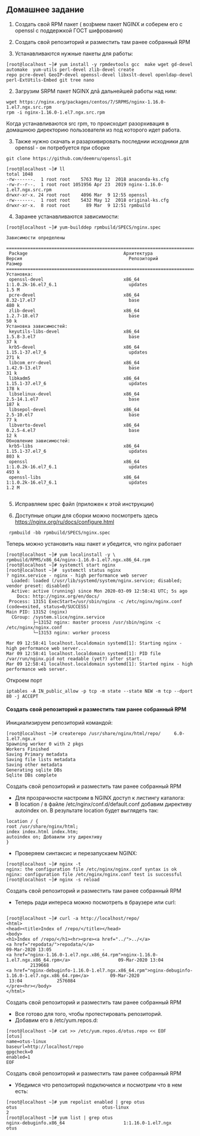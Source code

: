 
## Домашнее задание
1) Создать свой RPM пакет ( возþмем пакет NGINX и соберем его с openssl c поддержкой ГОСТ шифрования)
2) Создать свой репозиторий и разместить там ранее собранный RPM


1) Устанавливаются нужные пакеты для работы:
```
[root@localhost ~]# yum install -y rpmdevtools gcc  make wget gd-devel automake  yum-utils perl-devel zlib-devel create
repo pcre-devel GeoIP-devel openssl-devel libxslt-devel openldap-devel perl-ExtUtils-Embed git tree nano

```
2) Загрузим SRPM пакет NGINX длā дальнейшей работы над ним:
```
wget https://nginx.org/packages/centos/7/SRPMS/nginx-1.16.0-1.el7.ngx.src.rpm
rpm -i nginx-1.16.0-1.el7.ngx.src.rpm
```
Когда устанавливаются src rpm, то происходит разорхивация в домашнюю директорию пользователя из под которого идет работа.

3) Также нужно скачать и разархивировать последнии исходники для openssl - он
потребуется при сборке
```
git clone https://github.com/deemru/openssl.git
```
```
[root@localhost ~]# ll
total 1048
-rw-------.  1 root root    5763 May 12  2018 anaconda-ks.cfg
-rw-r--r--.  1 root root 1051956 Apr 23  2019 nginx-1.16.0-1.el7.ngx.src.rpm
drwxr-xr-x. 24 root root    4096 Mar  9 12:55 openssl
-rw-------.  1 root root    5432 May 12  2018 original-ks.cfg
drwxr-xr-x.  8 root root      89 Mar  9 12:51 rpmbuild
```
4) Заранее устанавливаются зависимости:

```
[root@localhost ~]# yum-builddep rpmbuild/SPECS/nginx.spec

```
```
Зависимости определены

=============================================================================================================================================================
 Package                                    Архитектура                   Версия                                        Репозиторий                    Размер
=============================================================================================================================================================
Установка:
 openssl-devel                              x86_64                        1:1.0.2k-16.el7_6.1                           updates                        1.5 M
 pcre-devel                                 x86_64                        8.32-17.el7                                   base                           480 k
 zlib-devel                                 x86_64                        1.2.7-18.el7                                  base                            50 k
Установка зависимостей:
 keyutils-libs-devel                        x86_64                        1.5.8-3.el7                                   base                            37 k
 krb5-devel                                 x86_64                        1.15.1-37.el7_6                               updates                        271 k
 libcom_err-devel                           x86_64                        1.42.9-13.el7                                 base                            31 k
 libkadm5                                   x86_64                        1.15.1-37.el7_6                               updates                        178 k
 libselinux-devel                           x86_64                        2.5-14.1.el7                                  base                           187 k
 libsepol-devel                             x86_64                        2.5-10.el7                                    base                            77 k
 libverto-devel                             x86_64                        0.2.5-4.el7                                   base                            12 k
Обновление зависимостей:
 krb5-libs                                  x86_64                        1.15.1-37.el7_6                               updates                        803 k
 openssl                                    x86_64                        1:1.0.2k-16.el7_6.1                           updates                        493 k
 openssl-libs                               x86_64                        1:1.0.2k-16.el7_6.1                           updates                        1.2 M


```

5) Исправляем spec файл (приложен к этой инструкции)

6) Доступные опции для сборки можно посмотреть здесь https://nginx.org/ru/docs/configure.html
```
 rpmbuild -bb rpmbuild/SPECS/nginx.spec
 ```
 Теперь можно установить наш пакет и убедится, что nginx работает
 ```
[root@localhost ~]# yum localinstall -y \
rpmbuild/RPMS/x86_64/nginx-1.16.0-1.el7.ngx.x86_64.rpm
[root@localhost ~]# systemctl start nginx
[root@localhost ~]#  systemctl status nginx
? nginx.service - nginx - high performance web server
   Loaded: loaded (/usr/lib/systemd/system/nginx.service; disabled; vendor preset: disabled)
   Active: active (running) since Mon 2020-03-09 12:58:41 UTC; 5s ago
     Docs: http://nginx.org/en/docs/
  Process: 13151 ExecStart=/usr/sbin/nginx -c /etc/nginx/nginx.conf (code=exited, status=0/SUCCESS)
 Main PID: 13152 (nginx)
   CGroup: /system.slice/nginx.service
           ├─13152 nginx: master process /usr/sbin/nginx -c /etc/nginx/nginx.conf
           └─13153 nginx: worker process

Mar 09 12:58:41 localhost.localdomain systemd[1]: Starting nginx - high performance web server...
Mar 09 12:58:41 localhost.localdomain systemd[1]: PID file /var/run/nginx.pid not readable (yet?) after start.
Mar 09 12:58:41 localhost.localdomain systemd[1]: Started nginx - high performance web server.
 ```
 Откроем порт 
 ```
 iptables -A IN_public_allow -p tcp -m state --state NEW -m tcp --dport 80 -j ACCEPT
 ```

 #### Создать свой репозиторий и разместить там ранее собранный RPM
 
 Инициализируем репозиторий командой:
 ```
[root@localhost ~]# createrepo /usr/share/nginx/html/repo/     6.0-1.el7.ngx.x
Spawning worker 0 with 2 pkgs
Workers Finished
Saving Primary metadata
Saving file lists metadata
Saving other metadata
Generating sqlite DBs
Sqlite DBs complete
```
Создать свой репозиторий и разместить там ранее собранный RPM
* Для прозрачности настроим в NGINX доступ к листингу каталога:
* В location / в файле /etc/nginx/conf.d/default.conf добавим директиву autoindex on. В
результате location будет выглядеть так:
```
location / {
root /usr/share/nginx/html;
index index.html index.htm;
autoindex on; Добавили эту директиву
}
```
* Проверяем синтаксис и перезапускаем NGINX:
```
[root@localhost ~]# nginx -t
nginx: the configuration file /etc/nginx/nginx.conf syntax is ok
nginx: configuration file /etc/nginx/nginx.conf test is successful
[root@localhost ~]# nginx -s reload
```
Создать свой репозиторий и разместить там ранее собранный RPM
* Теперь ради интереса можно посмотреть в браузере или curl:
```

[root@localhost ~]# curl -a http://localhost/repo/
<html>
<head><title>Index of /repo/</title></head>
<body>
<h1>Index of /repo/</h1><hr><pre><a href="../">../</a>
<a href="repodata/">repodata/</a>                                          09-Mar-2020 13:05                   -
<a href="nginx-1.16.0-1.el7.ngx.x86_64.rpm">nginx-1.16.0-1.el7.ngx.x86_64.rpm</a>                  09-Mar-2020 13:04
         2139668
<a href="nginx-debuginfo-1.16.0-1.el7.ngx.x86_64.rpm">nginx-debuginfo-1.16.0-1.el7.ngx.x86_64.rpm</a>        09-Mar-2020
 13:04             2576084
</pre><hr></body>
</html>
```
Создать свой репозиторий и разместить там ранее собранный RPM
* Все готово для того, чтобы протестировать репозиторий.
* Добавим его в /etc/yum.repos.d:
```
[root@localhost ~]# cat >> /etc/yum.repos.d/otus.repo << EOF
[otus]
name=otus-linux
baseurl=http://localhost/repo
gpgcheck=0
enabled=1
EOF
```
Создать свой репозиторий и разместить там ранее собранный RPM
* Убедимся что репозиторий подключился и посмотрим что в нем есть:
```
[root@localhost ~]# yum repolist enabled | grep otus
otus                                otus-linux                                 2
[root@localhost ~]# yum list | grep otus
nginx-debuginfo.x86_64                      1:1.16.0-1.el7.ngx         otus
```

